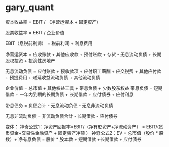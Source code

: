 # gary_quant

资本收益率 = EBIT / （净营运资本 + 固定资产）

股票收益率 = EBIT /  企业价值

EBIT（息税前利润） = 税前利润 + 利息费用

净营运资本 = 应收账款 + 其他应收款 + 预付账款 + 存货 - 无息流动负债 + 长期股权投资 + 投资性房地产

无息流动负债 = 应付账款 + 预收款项 + 应付职工薪酬 + 应交税费 + 其他应付款 + 预提费用 + 递延收益流动负债 + 其他流动负债

企业价值 = 总市值 + 其他权益工具 + 带息负债 + 少数股东权益
带息负债 = 短期借款 + 一年内到期的长期负债 + 长期借款 + 应付债券 + 应付利息

带息债务 = 负债合计 - 无息流动负债 - 无息非流动负债

无息非流动负债 = 非流动负债合计 - 长期借款 - 应付债券

变体：
神奇公式1：净资产回报率=EBIT/（净有形资产+净流动资产） = EBIT/(货币资金+交易性金融资产 + 固定资产净额 ）
神奇公式2：EV = 总市值（股价 * 股数）+ 净有息负债 = 股价 * 股本数 + 短期借款 +长期借款 + 应付债券
